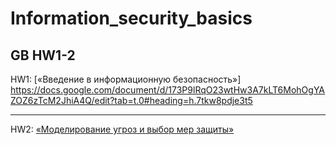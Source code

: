 # Information_security_basics

## GB HW1-2

HW1:
[«Введение в информационную безопасность»] <https://docs.google.com/document/d/173P9lRqO23wtHw3A7kLT6MohOgYAZOZ6zTcM2JhiA4Q/edit?tab=t.0#heading=h.7tkw8pdje3t5>

---

HW2: [«Моделирование угроз и выбор мер защиты»](./hw2/HW2.md)
